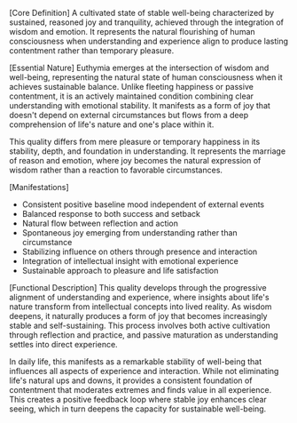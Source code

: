 [Core Definition]
A cultivated state of stable well-being characterized by sustained, reasoned joy and tranquility, achieved through the integration of wisdom and emotion. It represents the natural flourishing of human consciousness when understanding and experience align to produce lasting contentment rather than temporary pleasure.

[Essential Nature]
Euthymia emerges at the intersection of wisdom and well-being, representing the natural state of human consciousness when it achieves sustainable balance. Unlike fleeting happiness or passive contentment, it is an actively maintained condition combining clear understanding with emotional stability. It manifests as a form of joy that doesn't depend on external circumstances but flows from a deep comprehension of life's nature and one's place within it.

This quality differs from mere pleasure or temporary happiness in its stability, depth, and foundation in understanding. It represents the marriage of reason and emotion, where joy becomes the natural expression of wisdom rather than a reaction to favorable circumstances.

[Manifestations]
- Consistent positive baseline mood independent of external events
- Balanced response to both success and setback
- Natural flow between reflection and action
- Spontaneous joy emerging from understanding rather than circumstance
- Stabilizing influence on others through presence and interaction
- Integration of intellectual insight with emotional experience
- Sustainable approach to pleasure and life satisfaction

[Functional Description]
This quality develops through the progressive alignment of understanding and experience, where insights about life's nature transform from intellectual concepts into lived reality. As wisdom deepens, it naturally produces a form of joy that becomes increasingly stable and self-sustaining. This process involves both active cultivation through reflection and practice, and passive maturation as understanding settles into direct experience.

In daily life, this manifests as a remarkable stability of well-being that influences all aspects of experience and interaction. While not eliminating life's natural ups and downs, it provides a consistent foundation of contentment that moderates extremes and finds value in all experience. This creates a positive feedback loop where stable joy enhances clear seeing, which in turn deepens the capacity for sustainable well-being.